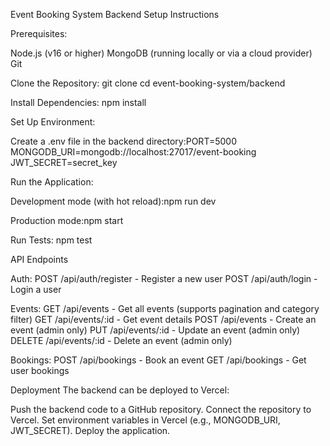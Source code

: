 Event Booking System Backend
Setup Instructions

Prerequisites:

Node.js (v16 or higher)
MongoDB (running locally or via a cloud provider)
Git


Clone the Repository:
git clone <repository-url>
cd event-booking-system/backend


Install Dependencies:
npm install


Set Up Environment:

Create a .env file in the backend directory:PORT=5000
MONGODB_URI=mongodb://localhost:27017/event-booking
JWT_SECRET=secret_key




Run the Application:

Development mode (with hot reload):npm run dev


Production mode:npm start




Run Tests:
npm test



API Endpoints

Auth:
POST /api/auth/register - Register a new user
POST /api/auth/login - Login a user


Events:
GET /api/events - Get all events (supports pagination and category filter)
GET /api/events/:id - Get event details
POST /api/events - Create an event (admin only)
PUT /api/events/:id - Update an event (admin only)
DELETE /api/events/:id - Delete an event (admin only)


Bookings:
POST /api/bookings - Book an event
GET /api/bookings - Get user bookings



Deployment
The backend can be deployed to Vercel:

Push the backend code to a GitHub repository.
Connect the repository to Vercel.
Set environment variables in Vercel (e.g., MONGODB_URI, JWT_SECRET).
Deploy the application.

